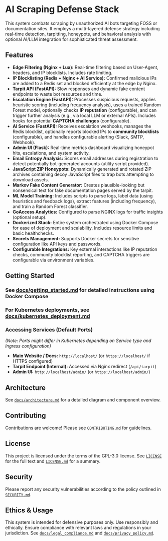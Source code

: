 # AI Scraping Defense Stack

This system combats scraping by unauthorized AI bots targeting FOSS or documentation sites. It employs a multi-layered defense strategy including real-time detection, tarpitting, honeypots, and behavioral analysis with optional AI/LLM integration for sophisticated threat assessment.

## Features

* **Edge Filtering (Nginx + Lua):** Real-time filtering based on User-Agent, headers, and IP blocklists. Includes rate limiting.
* **IP Blocklisting (Redis + Nginx + AI Service):** Confirmed malicious IPs are added to a Redis set and blocked efficiently at the edge by Nginx.
* **Tarpit API (FastAPI):** Slow responses and dynamic fake content endpoints to waste bot resources and time.
* **Escalation Engine (FastAPI):** Processes suspicious requests, applies heuristic scoring (including frequency analysis), uses a trained Random Forest model, optionally checks **IP reputation** (configurable), and can trigger further analysis (e.g., via local LLM or external APIs). Includes hooks for potential **CAPTCHA challenges** (configurable).
* **AI Service (FastAPI):** Receives escalation webhooks, manages the Redis blocklist, optionally reports blocked IPs to **community blocklists** (configurable), and handles configurable alerting (Slack, SMTP, Webhook).
* **Admin UI (Flask):** Real-time metrics dashboard visualizing honeypot hits, escalations, and system activity.
* **Email Entropy Analysis:** Scores email addresses during registration to detect potentially bot-generated accounts (utility script provided).
* **JavaScript ZIP Honeypots:** Dynamically generated and rotated ZIP archives containing decoy JavaScript files to trap bots attempting to download assets.
* **Markov Fake Content Generator:** Creates plausible-looking but nonsensical text for fake documentation pages served by the tarpit.
* **ML Model Training:** Includes scripts to parse logs, label data (using heuristics and feedback logs), extract features (including frequency), and train a Random Forest classifier.
* **GoAccess Analytics:** Configured to parse NGINX logs for traffic insights (optional setup).
* **Dockerized Stack:** Entire system orchestrated using Docker Compose for ease of deployment and scalability. Includes resource limits and basic healthchecks.
* **Secrets Management:** Supports Docker secrets for sensitive configuration like API keys and passwords.
* **Configurable Integrations:** Key external interactions like IP reputation checks, community blocklist reporting, and CAPTCHA triggers are configurable via environment variables.

## Getting Started

### See [docs/getting_started.md](docs/getting_started.md) for detailed instructions using Docker Compose

### For Kubernetes deployments, see [docs/kubernetes_deployment.md](docs/kubernetes_deployment.md)

### Accessing Services (Default Ports)

*(Note: Ports might differ in Kubernetes depending on Service type and Ingress configuration)*

* **Main Website / Docs:** `http://localhost/` (or `https://localhost/` if HTTPS configured)
* **Tarpit Endpoint (Internal):** Accessed via Nginx redirect (`/api/tarpit`)
* **Admin UI:** `http://localhost/admin/` (or `https://localhost/admin/`)

## Architecture

See [`docs/architecture.md`](docs/architecture.md) for a detailed diagram and component overview.

## Contributing

Contributions are welcome! Please see [`CONTRIBUTING.md`](CONTRIBUTING.md) for guidelines.

## License

This project is licensed under the terms of the GPL-3.0 license. See [`LICENSE`](LICENSE) for the full text and [`LICENSE.md`](LICENSE.md) for a summary.

## Security

Please report any security vulnerabilities according to the policy outlined in [`SECURITY.md`](SECURITY.md).

## Ethics & Usage

This system is intended for defensive purposes only. Use responsibly and ethically. Ensure compliance with relevant laws and regulations in your jurisdiction. See [`docs/legal_compliance.md`](docs/legal_compliance.md) and [`docs/privacy_policy.md`](docs/privacy_policy.md).
